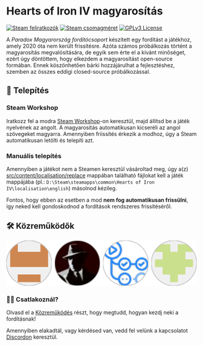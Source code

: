 # Hearts of Iron IV magyarosítás

[![Steam feliratkozók](https://img.shields.io/steam/subscriptions/3281592737?label=Steam-feliratkozók)](https://steamcommunity.com/sharedfiles/filedetails/?id=3281592737)
[![Steam csomagméret](https://img.shields.io/steam/size/3281592737?label=Steam-csomagméret)](https://steamcommunity.com/sharedfiles/filedetails/?id=3281592737)
[![GPLv3 License](https://img.shields.io/badge/License-GPL%20v3-yellow.svg)](https://opensource.org/licenses/)

A _Paradox Magyarország fordítócsoport_ készített egy fordítást a játékhoz, amely 2020 óta nem került frissítésre.
Azóta számos próbálkozás történt a magyarosítás megvalósítására, de egyik sem érte el a kívánt minőséget, ezért úgy döntöttem, hogy elkezdem a magyarosítást open-source formában. Ennek köszönhetően bárki hozzájárulhat a fejlesztéshez, szemben az összes eddigi closed-source próbálkozással.

## 🚀 Telepítés

### Steam Workshop

Iratkozz fel a modra [Steam Workshop](https://steamcommunity.com/sharedfiles/filedetails/?id=3281592737)-on keresztül, majd állítsd be a játék nyelvének az angolt. A magyarosítás automatikusan kicseréli az angol szövegeket magyarra. Amennyiben friissítés érkezik a modhoz, úgy a Steam automatikusan letölti és telepíti azt.

### Manuális telepítés

Amennyiben a játékot nem a Steamen keresztül vásároltad meg, úgy a(z) [src/content/localisation/replace](src/content/localisation/replace) mappában található fájlokat kell a játék mappájába (pl.: `D:\Steam\steamapps\common\Hearts of Iron IV\localisation\english`) másolnod kézileg.

Fontos, hogy ebben az esetben a mod __nem fog automatikusan frissülni__, így neked kell gondoskodnod a fordítások rendszeres frissítéséről.

## 🛠 Közreműködők

[![Contributors](.github/assets/contributors.svg)](https://github.com/rkorom/hoi4-hun/graphs/contributors)

 
### 👩‍💻 Csatlakoznál?

Olvasd el a [Közreműködés](CONTRIBUTING.md) részt, hogy megtudd, hogyan kezdj neki a fordításnak!

Amennyiben elakadtál, vagy kérdésed van, vedd fel velünk a kapcsolatot [Discordon](https://discord.gg/CykJwfGhpd) keresztül.

